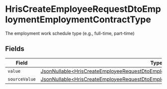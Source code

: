 # HrisCreateEmployeeRequestDtoEmploymentEmploymentContractType

The employment work schedule type (e.g., full-time, part-time)


## Fields

| Field                                                                                                                                                                                        | Type                                                                                                                                                                                         | Required                                                                                                                                                                                     | Description                                                                                                                                                                                  |
| -------------------------------------------------------------------------------------------------------------------------------------------------------------------------------------------- | -------------------------------------------------------------------------------------------------------------------------------------------------------------------------------------------- | -------------------------------------------------------------------------------------------------------------------------------------------------------------------------------------------- | -------------------------------------------------------------------------------------------------------------------------------------------------------------------------------------------- |
| `value`                                                                                                                                                                                      | [JsonNullable\<HrisCreateEmployeeRequestDtoEmploymentEmploymentContractTypeValue>](../../models/components/HrisCreateEmployeeRequestDtoEmploymentEmploymentContractTypeValue.md)             | :heavy_minus_sign:                                                                                                                                                                           | N/A                                                                                                                                                                                          |
| `sourceValue`                                                                                                                                                                                | [JsonNullable\<HrisCreateEmployeeRequestDtoEmploymentEmploymentContractTypeSourceValue>](../../models/components/HrisCreateEmployeeRequestDtoEmploymentEmploymentContractTypeSourceValue.md) | :heavy_minus_sign:                                                                                                                                                                           | N/A                                                                                                                                                                                          |